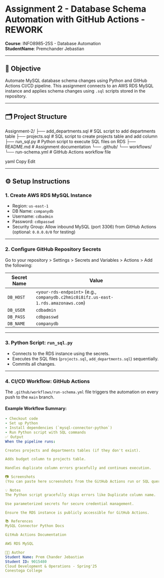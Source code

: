 # Assignment 2 - Database Schema Automation with GitHub Actions - REWORK

**Course**: INFO8985-25S - Database Automation  
**StudentName**: Premchander Jebastian  

---

## 📌 Objective

Automate MySQL database schema changes using Python and GitHub Actions CI/CD pipeline. This assignment connects to an AWS RDS MySQL instance and applies schema changes using `.sql` scripts stored in the repository.

---

## 🗂️ Project Structure

Assignment-2/
├── add_departments.sql # SQL script to add departments table
├── projects.sql # SQL script to create projects table and add column
├── run_sql.py # Python script to execute SQL files on RDS
├── README.md # Assignment documentation
└── .github/
└── workflows/
└── run-schema.yml # GitHub Actions workflow file

yaml
Copy
Edit

---

## ⚙️ Setup Instructions

### 1. **Create AWS RDS MySQL Instance**
- Region: `us-east-1`
- DB Name: `companydb`
- Username: `cdbadmin`
- Password: `cdbpasswd`
- Security Group: Allow inbound MySQL (port 3306) from GitHub Actions (optional: `0.0.0.0/0` for testing)

---

### 2. **Configure GitHub Repository Secrets**

Go to your repository > Settings > Secrets and Variables > Actions > Add the following:

| Secret Name | Value                          |
|-------------|--------------------------------|
| `DB_HOST`   | `<your-rds-endpoint>` (e.g., `companydb.c2hmic0i8ifz.us-east-1.rds.amazonaws.com`) |
| `DB_USER`   | `cdbadmin`                     |
| `DB_PASS`   | `cdbpasswd`                    |
| `DB_NAME`   | `companydb`                    |

---

### 3. **Python Script: `run_sql.py`**

- Connects to the RDS instance using the secrets.
- Executes the SQL files (`projects.sql`, `add_departments.sql`) sequentially.
- Commits all changes.

---

### 4. **CI/CD Workflow: GitHub Actions**

The `.github/workflows/run-schema.yml` file triggers the automation on every push to the `main` branch.

#### Example Workflow Summary:
```yaml
- Checkout code
- Set up Python
- Install dependencies (`mysql-connector-python`)
- Run Python script with SQL commands
✅ Output
When the pipeline runs:

Creates projects and departments tables (if they don't exist).

Adds budget column to projects table.

Handles duplicate column errors gracefully and continues execution.

📷 Screenshots
(You can paste here screenshots from the GitHub Actions run or SQL query results from RDS)

💡 Notes
The Python script gracefully skips errors like Duplicate column name.

Use parameterized secrets for secure credential management.

Ensure the RDS instance is publicly accessible for GitHub Actions.

📚 References
MySQL Connector Python Docs

GitHub Actions Documentation

AWS RDS MySQL

🧑‍💻 Author
Student Name: Prem Chander Jebastian
Student ID: 9015480
Cloud Development & Operations - Spring'25
Conestoga College